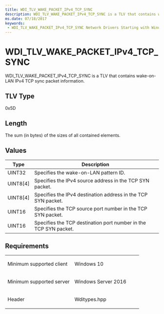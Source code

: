 ```yaml
---
title: WDI_TLV_WAKE_PACKET_IPv4_TCP_SYNC
description: WDI_TLV_WAKE_PACKET_IPv4_TCP_SYNC is a TLV that contains wake-on-LAN IPv4 TCP sync packet information.
ms.date: 07/18/2017
keywords:
 - WDI_TLV_WAKE_PACKET_IPv4_TCP_SYNC Network Drivers Starting with Windows Vista
---
```


# WDI\_TLV\_WAKE\_PACKET\_IPv4\_TCP\_SYNC


WDI\_TLV\_WAKE\_PACKET\_IPv4\_TCP\_SYNC is a TLV that contains wake-on-LAN IPv4 TCP sync packet information.

## TLV Type


0x5D

## Length


The sum (in bytes) of the sizes of all contained elements.

## Values


| Type       | Description                                                      |
|------------|------------------------------------------------------------------|
| UINT32     | Specifies the wake-on-LAN pattern ID.                            |
| UINT8\[4\] | Specifies the IPv4 source address in the TCP SYN packet.         |
| UINT8\[4\] | Specifies the IPv4 destination address in the TCP SYN packet.    |
| UINT16     | Specifies the TCP source port number in the TCP SYN packet.      |
| UINT16     | Specifies the TCP destination port number in the TCP SYN packet. |

 

## Requirements

<table>
<colgroup>
<col width="50%" />
<col width="50%" />
</colgroup>
<tbody>
<tr class="odd">
<td><p>Minimum supported client</p></td>
<td><p>Windows 10</p></td>
</tr>
<tr class="even">
<td><p>Minimum supported server</p></td>
<td><p>Windows Server 2016</p></td>
</tr>
<tr class="odd">
<td><p>Header</p></td>
<td>Wditypes.hpp</td>
</tr>
</tbody>
</table>

 

 




